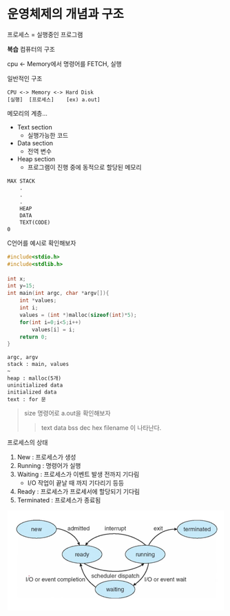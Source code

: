 # 운영체제의 개념과 구조

프로세스 = 실행중인 프로그램

**복습**
컴퓨터의 구조

cpu <- Memory에서 명령어를 FETCH, 실행

일반적인 구조
```
CPU <-> Memory <-> Hard Disk
[실행]  [프로세스]    [ex) a.out]
```
메모리의 계층...
- Text section
    - 실행가능한 코드
- Data section
    - 전역 변수
- Heap section
    - 프로그램이 진행 중에 동적으로 할당된 메모리

```
MAX STACK
    .
    .
    .
    HEAP
    DATA
    TEXT(CODE)
0
```
C언어를 예시로 확인해보자
```c
#include<stdio.h>
#include<stdlib.h>

int x;
int y=15;
int main(int argc, char *argv[]){
    int *values;
    int i;
    values = (int *)malloc(sizeof(int)*5);
    for(int i=0;i<5;i++)
        values[i] = i;
    return 0;
}
```
```
argc, argv
stack : main, values
~
heap : malloc(5개)
uninitialized data
initialized data
text : for 문
```
> size 명령어로 a.out을 확인해보자
>> text data bss dec hex filename 이 나타난다.

프로세스의 상태
1. New : 프로세스가 생성
2. Running : 명령어가 실행
3. Waiting : 프로세스가 이벤트 발생 전까지 기다림
    - I/O 작업이 끝날 때 까지 기다리기 등등
4. Ready : 프로세스가 프로세서에 할당되기 기다림
5. Terminated : 프로세스가 종료됨

![img](./asset/lesson3/processConcept.png)



